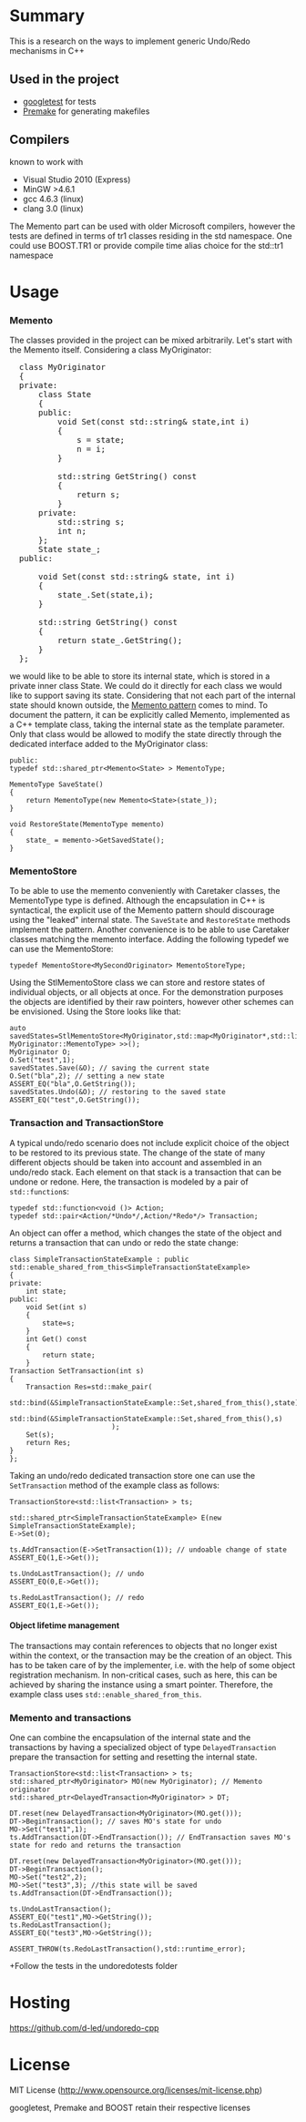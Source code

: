 Summary
=======


This is a research on the ways to implement generic Undo/Redo mechanisms in C++


Used in the project
-------------------

 * [googletest](http://code.google.com/p/googletest/) for tests
 * [Premake](http://industriousone.com/premake) for generating makefiles

Compilers
-------------------

known to work with
 * Visual Studio 2010 (Express)
 * MinGW >4.6.1
 * gcc 4.6.3 (linux)
 * clang 3.0 (linux)

The Memento part can be used with older Microsoft compilers, however the tests are defined in terms of tr1 classes residing in the std namespace.
One could use BOOST.TR1 or provide compile time alias choice for the std::tr1 namespace


Usage
=====

### Memento
The classes provided in the project can be mixed arbitrarily. Let's start with the Memento itself. Considering a class MyOriginator:

<pre>
  class MyOriginator
  {
  private:
      class State
      {
      public:
          void Set(const std::string& state,int i)
          {
              s = state;
              n = i;
          }
  
          std::string GetString() const
          {
              return s;
          }
      private:
          std::string s;
          int n;
      };
      State state_;
  public:
  
      void Set(const std::string& state, int i)
      {
          state_.Set(state,i);
      }
  
      std::string GetString() const
      {
          return state_.GetString();
      }
  };
</pre>

we would like to be able to store its internal state, which is stored in a private inner class State. We could do it directly for each class we would
like to support saving its state. Considering that not each part of the internal state should known outside, the [Memento pattern](http://en.wikipedia.org/wiki/Memento_pattern) comes to mind. To document the pattern, it can be explicitly called Memento, implemented
as a C++ template class, taking the internal state as the template parameter. Only that class would be allowed to modify the state directly through the
dedicated interface added to the MyOriginator class:

    public:
    typedef std::shared_ptr<Memento<State> > MementoType;
    
    MementoType SaveState()
    {
        return MementoType(new Memento<State>(state_));
    }
    
    void RestoreState(MementoType memento)
    {
        state_ = memento->GetSavedState();
    }

### MementoStore

To be able to use the memento conveniently with Caretaker classes, the MementoType type is defined. Although the encapsulation in C++ is syntactical,
the explicit use of the Memento pattern should discourage using the "leaked" internal state. The <code>SaveState</code> and <code>RestoreState</code> methods
implement the pattern. Another convenience is to be able to use Caretaker classes matching the memento interface. Adding the following typedef we can use the
MementoStore:

    typedef MementoStore<MySecondOriginator> MementoStoreType;

Using the StlMementoStore class we can store and restore states of individual objects, or all objects at once. For the demonstration purposes the objects
are identified by their raw pointers, however other schemes can be envisioned. Using the Store looks like that:

    auto savedStates=StlMementoStore<MyOriginator,std::map<MyOriginator*,std::list<typename MyOriginator::MementoType> >>();
    MyOriginator O;
    O.Set("test",1);
    savedStates.Save(&O); // saving the current state
    O.Set("bla",2); // setting a new state
    ASSERT_EQ("bla",O.GetString());
    savedStates.Undo(&O); // restoring to the saved state
    ASSERT_EQ("test",O.GetString());

### Transaction and TransactionStore

A typical undo/redo scenario does not include explicit choice of the object to be restored to its previous state. The change of the state of many
different objects should be taken into account and assembled in an undo/redo stack. Each element on that stack is a transaction that can be undone or
redone. Here, the transaction is modeled by a pair of <code>std::function</code>s:

    typedef std::function<void ()> Action;
    typedef std::pair<Action/*Undo*/,Action/*Redo*/> Transaction;

An object can offer a method, which changes the state of the object and returns a transaction that can undo or redo the state change:

    class SimpleTransactionStateExample : public std::enable_shared_from_this<SimpleTransactionStateExample>
    {
    private:
        int state;
    public:
        void Set(int s)
        {
            state=s;
        }
    	int Get() const
    	{
    		return state;
    	}
    Transaction SetTransaction(int s)
    {
    	Transaction Res=std::make_pair(
    							std::bind(&SimpleTransactionStateExample::Set,shared_from_this(),state),
    							std::bind(&SimpleTransactionStateExample::Set,shared_from_this(),s)
    						 );
    	Set(s);
    	return Res;
    }
    };

Taking an undo/redo dedicated transaction store one can use the <code>SetTransaction</code> method of the example class as follows:

    TransactionStore<std::list<Transaction> > ts;

    std::shared_ptr<SimpleTransactionStateExample> E(new SimpleTransactionStateExample);
    E->Set(0);
    
    ts.AddTransaction(E->SetTransaction(1)); // undoable change of state
    ASSERT_EQ(1,E->Get());
    
    ts.UndoLastTransaction(); // undo
    ASSERT_EQ(0,E->Get());
    
    ts.RedoLastTransaction(); // redo
    ASSERT_EQ(1,E->Get());

#### Object lifetime management

The transactions may contain references to objects that no longer exist within the context, or the transaction
may be the creation of an object. This has to be taken care of by the implementer, i.e. with the help of some object
registration mechanism. In non-critical cases, such as here, this can be achieved by sharing the instance using a smart pointer.
Therefore, the example class uses <code>std::enable_shared_from_this</code>.
	
### Memento and transactions

One can combine the encapsulation of the internal state and the transactions by having a specialized object of type <code>DelayedTransaction</code> prepare the transaction for setting and resetting the internal state.

    TransactionStore<std::list<Transaction> > ts;
    std::shared_ptr<MyOriginator> MO(new MyOriginator); // Memento originator
    std::shared_ptr<DelayedTransaction<MyOriginator> > DT;
    
    DT.reset(new DelayedTransaction<MyOriginator>(MO.get()));
    DT->BeginTransaction(); // saves MO's state for undo
    MO->Set("test1",1);
    ts.AddTransaction(DT->EndTransaction()); // EndTransaction saves MO's state for redo and returns the transaction
    
    DT.reset(new DelayedTransaction<MyOriginator>(MO.get()));
    DT->BeginTransaction();
    MO->Set("test2",2);
    MO->Set("test3",3); //this state will be saved
    ts.AddTransaction(DT->EndTransaction());
    
    ts.UndoLastTransaction();
    ASSERT_EQ("test1",MO->GetString());
    ts.RedoLastTransaction();
    ASSERT_EQ("test3",MO->GetString());
    
    ASSERT_THROW(ts.RedoLastTransaction(),std::runtime_error);

	
+Follow the tests in the undoredotests folder


Hosting
=======

https://github.com/d-led/undoredo-cpp

License
=======

MIT License (http://www.opensource.org/licenses/mit-license.php)

googletest, Premake and BOOST retain their respective licenses
